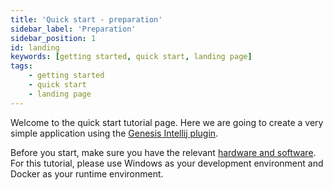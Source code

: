 ```yaml
---
title: 'Quick start - preparation'
sidebar_label: 'Preparation'
sidebar_position: 1
id: landing
keywords: [getting started, quick start, landing page]
tags:
    - getting started
    - quick start
    - landing page
---
```


Welcome to the quick start tutorial page. Here we are going to create a very simple application using the [Genesis Intellij plugin](../../server/tooling/intellij-plugin/).

Before you start, make sure you have the relevant [hardware and software](./00_hardware-and-software.md).
For this tutorial, please use Windows as your development environment and Docker as your runtime environment.

<!-- this is just a test -->